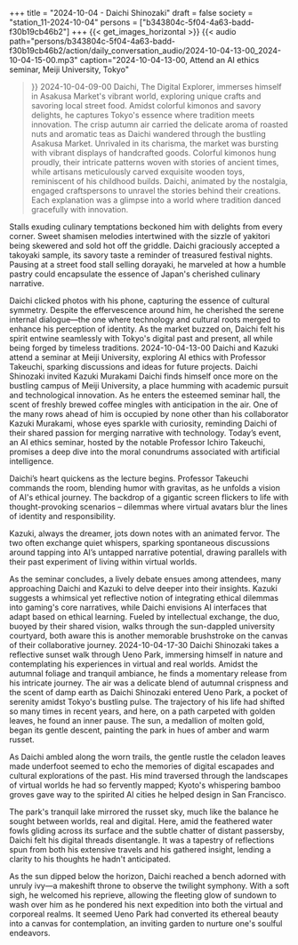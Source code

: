 +++
title = "2024-10-04 - Daichi Shinozaki"
draft = false
society = "station_11-2024-10-04"
persons = ["b343804c-5f04-4a63-badd-f30b19cb46b2"]
+++
{{< get_images_horizontal >}}
{{< audio
    path="persons/b343804c-5f04-4a63-badd-f30b19cb46b2/action/daily_conversation_audio/2024-10-04-13-00_2024-10-04-15-00.mp3" 
    caption="2024-10-04-13-00, Attend an AI ethics seminar, Meiji University, Tokyo"
>}}
2024-10-04-09-00
Daichi, The Digital Explorer, immerses himself in Asakusa Market's vibrant world, exploring unique crafts and savoring local street food. Amidst colorful kimonos and savory delights, he captures Tokyo's essence where tradition meets innovation.
The crisp autumn air carried the delicate aroma of roasted nuts and aromatic teas as Daichi wandered through the bustling Asakusa Market. Unrivaled in its charisma, the market was bursting with vibrant displays of handcrafted goods. Colorful kimonos hung proudly, their intricate patterns woven with stories of ancient times, while artisans meticulously carved exquisite wooden toys, reminiscent of his childhood builds. Daichi, animated by the nostalgia, engaged craftspersons to unravel the stories behind their creations. Each explanation was a glimpse into a world where tradition danced gracefully with innovation.

Stalls exuding culinary temptations beckoned him with delights from every corner. Sweet shamisen melodies intertwined with the sizzle of yakitori being skewered and sold hot off the griddle. Daichi graciously accepted a takoyaki sample, its savory taste a reminder of treasured festival nights. Pausing at a street food stall selling dorayaki, he marveled at how a humble pastry could encapsulate the essence of Japan's cherished culinary narrative.

Daichi clicked photos with his phone, capturing the essence of cultural symmetry. Despite the effervescence around him, he cherished the serene internal dialogue—the one where technology and cultural roots merged to enhance his perception of identity. As the market buzzed on, Daichi felt his spirit entwine seamlessly with Tokyo's digital past and present, all while being forged by timeless traditions.
2024-10-04-13-00
Daichi and Kazuki attend a seminar at Meiji University, exploring AI ethics with Professor Takeuchi, sparking discussions and ideas for future projects.
Daichi Shinozaki invited Kazuki Murakami
Daichi finds himself once more on the bustling campus of Meiji University, a place humming with academic pursuit and technological innovation. As he enters the esteemed seminar hall, the scent of freshly brewed coffee mingles with anticipation in the air. One of the many rows ahead of him is occupied by none other than his collaborator Kazuki Murakami, whose eyes sparkle with curiosity, reminding Daichi of their shared passion for merging narrative with technology. Today’s event, an AI ethics seminar, hosted by the notable Professor Ichiro Takeuchi, promises a deep dive into the moral conundrums associated with artificial intelligence.

Daichi’s heart quickens as the lecture begins. Professor Takeuchi commands the room, blending humor with gravitas, as he unfolds a vision of AI's ethical journey. The backdrop of a gigantic screen flickers to life with thought-provoking scenarios – dilemmas where virtual avatars blur the lines of identity and responsibility.

Kazuki, always the dreamer, jots down notes with an animated fervor. The two often exchange quiet whispers, sparking spontaneous discussions around tapping into AI’s untapped narrative potential, drawing parallels with their past experiment of living within virtual worlds.

As the seminar concludes, a lively debate ensues among attendees, many approaching Daichi and Kazuki to delve deeper into their insights. Kazuki suggests a whimsical yet reflective notion of integrating ethical dilemmas into gaming's core narratives, while Daichi envisions AI interfaces that adapt based on ethical learning. Fueled by intellectual exchange, the duo, buoyed by their shared vision, walks through the sun-dappled university courtyard, both aware this is another memorable brushstroke on the canvas of their collaborative journey.
2024-10-04-17-30
Daichi Shinozaki takes a reflective sunset walk through Ueno Park, immersing himself in nature and contemplating his experiences in virtual and real worlds. Amidst the autumnal foliage and tranquil ambiance, he finds a momentary release from his intricate journey.
The air was a delicate blend of autumnal crispness and the scent of damp earth as Daichi Shinozaki entered Ueno Park, a pocket of serenity amidst Tokyo's bustling pulse. The trajectory of his life had shifted so many times in recent years, and here, on a path carpeted with golden leaves, he found an inner pause. The sun, a medallion of molten gold, began its gentle descent, painting the park in hues of amber and warm russet.

As Daichi ambled along the worn trails, the gentle rustle the celadon leaves made underfoot seemed to echo the memories of digital escapades and cultural explorations of the past. His mind traversed through the landscapes of virtual worlds he had so fervently mapped; Kyoto's whispering bamboo groves gave way to the spirited AI cities he helped design in San Francisco.

The park's tranquil lake mirrored the russet sky, much like the balance he sought between worlds, real and digital. Here, amid the feathered water fowls gliding across its surface and the subtle chatter of distant passersby, Daichi felt his digital threads disentangle. It was a tapestry of reflections spun from both his extensive travels and his gathered insight, lending a clarity to his thoughts he hadn't anticipated.

As the sun dipped below the horizon, Daichi reached a bench adorned with unruly ivy—a makeshift throne to observe the twilight symphony. With a soft sigh, he welcomed his reprieve, allowing the fleeting glow of sundown to wash over him as he pondered his next expedition into both the virtual and corporeal realms. It seemed Ueno Park had converted its ethereal beauty into a canvas for contemplation, an inviting garden to nurture one's soulful endeavors.
